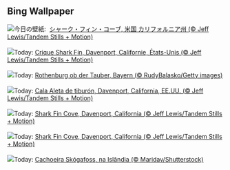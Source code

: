 ## Bing Wallpaper
![](https://www.bing.com/th?id=OHR.SharkFinCove_JA-JP4634646966_UHD.jpg&w=1000)今日の壁紙: &nbsp;[シャーク・フィン・コーブ, 米国 カリフォルニア州 (© Jeff Lewis/Tandem Stills + Motion)](https://www.bing.com/th?id=OHR.SharkFinCove_JA-JP4634646966_UHD.jpg)
<br><br/>
![](https://www.bing.com/th?id=OHR.SharkFinCove_FR-FR0012058027_UHD.jpg&w=1000)Today: [Crique Shark Fin, Davenport, Californie, États-Unis (© Jeff Lewis/Tandem Stills + Motion)](https://www.bing.com/th?id=OHR.SharkFinCove_FR-FR0012058027_UHD.jpg)
<br><br/>
![](https://www.bing.com/th?id=OHR.Rothenburg_DE-DE4473988818_UHD.jpg&w=1000)Today: [Rothenburg ob der Tauber, Bayern (© RudyBalasko/Getty images)](https://www.bing.com/th?id=OHR.Rothenburg_DE-DE4473988818_UHD.jpg)
<br><br/>
![](https://www.bing.com/th?id=OHR.SharkFinCove_ES-ES6736765926_UHD.jpg&w=1000)Today: [Cala Aleta de tiburón, Davenport, California, EE.UU. (© Jeff Lewis/Tandem Stills + Motion)](https://www.bing.com/th?id=OHR.SharkFinCove_ES-ES6736765926_UHD.jpg)
<br><br/>
![](https://www.bing.com/th?id=OHR.SharkFinCove_EN-GB1405629426_UHD.jpg&w=1000)Today: [Shark Fin Cove, Davenport, California (© Jeff Lewis/Tandem Stills + Motion)](https://www.bing.com/th?id=OHR.SharkFinCove_EN-GB1405629426_UHD.jpg)
<br><br/>
![](https://www.bing.com/th?id=OHR.SharkFinCove_IT-IT2584929275_UHD.jpg&w=1000)Today: [Shark Fin Cove, Davenport, California (© Jeff Lewis/Tandem Stills + Motion)](https://www.bing.com/th?id=OHR.SharkFinCove_IT-IT2584929275_UHD.jpg)
<br><br/>
![](https://www.bing.com/th?id=OHR.SkogafossWaterfall_PT-BR7394704213_UHD.jpg&w=1000)Today: [Cachoeira Skógafoss, na Islândia (© Maridav/Shutterstock)](https://www.bing.com/th?id=OHR.SkogafossWaterfall_PT-BR7394704213_UHD.jpg)
<br><br/>
